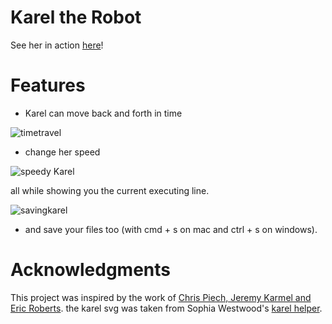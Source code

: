 # Karel the Robot

See her in action [here](karel-robot.vercel.app)!

# Features

- Karel can move back and forth in time

![timetravel](https://media.giphy.com/media/VesNQ8INZRVQ62yGuU/giphy.gif)

- change her speed

![speedy Karel](https://media.giphy.com/media/dVp6UypbZJBwt93z13/giphy.gif)

all while showing you the current executing line.

![savingkarel](https://media.giphy.com/media/7lvj6p37idO3noymGy/giphy.gif)

- and save your files too (with cmd + s on mac and ctrl + s on windows).

# Acknowledgments

This project was inspired by the work of [Chris Piech, Jeremy Karmel and Eric Roberts](https://compedu.stanford.edu/karel-reader/docs/python/en/ide.html).
the karel svg was taken from Sophia Westwood's [karel helper](https://karelhelper.com/).
